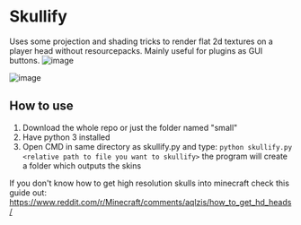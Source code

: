 # Skullify
Uses some projection and shading tricks to render flat 2d textures on a player head without resourcepacks. Mainly useful for plugins as GUI buttons.
![image](https://user-images.githubusercontent.com/70565775/117182379-8facb880-add6-11eb-9ec4-c2a6b4e730c1.png)

![image](https://user-images.githubusercontent.com/70565775/117182534-c1258400-add6-11eb-872e-06fb99bb5621.png)

## How to use
1. Download the whole repo or just the folder named "small"
2. Have python 3 installed
3. Open CMD in same directory as skullify.py and type:
```python skullify.py <relative path to file you want to skullify>```
the program will create a folder which outputs the skins

If you don't know how to get high resolution skulls into minecraft check this guide out:
https://www.reddit.com/r/Minecraft/comments/aqlzis/how_to_get_hd_heads/
